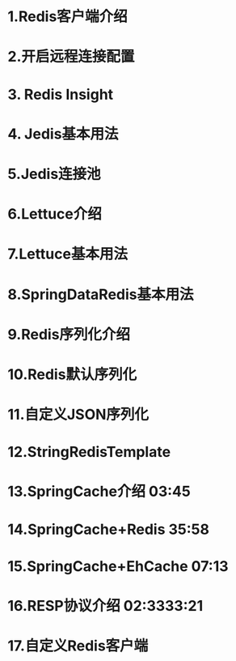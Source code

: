 #
# 1.Redis客户端介绍
# 2.开启远程连接配置
# 3. Redis Insight
# 4. Jedis基本用法
# 5.Jedis连接池
# 6.Lettuce介绍
# 7.Lettuce基本用法
# 8.SpringDataRedis基本用法
# 9.Redis序列化介绍
# 10.Redis默认序列化
# 11.自定义JSON序列化
# 12.StringRedisTemplate
# 13.SpringCache介绍 03:45
# 14.SpringCache+Redis 35:58
# 15.SpringCache+EhCache 07:13
# 16.RESP协议介绍 02:3333:21
# 17.自定义Redis客户端
